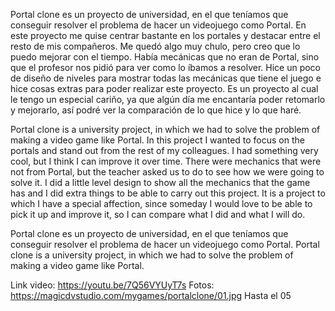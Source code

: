 Portal clone es un proyecto de universidad, en el que teníamos que conseguir resolver el problema de hacer un videojuego como Portal. En este proyecto me quise centrar bastante en los portales y destacar entre el resto de mis compañeros. Me quedó algo muy chulo, pero creo que lo puedo mejorar con el tiempo. Había mecánicas que no eran de Portal, sino que el profesor nos pidió para ver como lo íbamos a resolver. Hice un poco de diseño de niveles para mostrar todas las mecánicas que tiene el juego e hice cosas extras para poder realizar este proyecto. Es un proyecto al cual le tengo un especial cariño, ya que algún día me encantaría poder retomarlo y mejorarlo, así podré ver la comparación de lo que hice y lo que haré.

Portal clone is a university project, in which we had to solve the problem of making a video game like Portal. In this project I wanted to focus on the portals and stand out from the rest of my colleagues. I had something very cool, but I think I can improve it over time. There were mechanics that were not from Portal, but the teacher asked us to do to see how we were going to solve it. I did a little level design to show all the mechanics that the game has and I did extra things to be able to carry out this project. It is a project to which I have a special affection, since someday I would love to be able to pick it up and improve it, so I can compare what I did and what I will do.

Portal clone es un proyecto de universidad, en el que teníamos que conseguir resolver el problema de hacer un videojuego como Portal.
Portal clone is a university project, in which we had to solve the problem of making a video game like Portal.

Link video: https://youtu.be/7Q56VYUyT7s
Fotos: https://magicdvstudio.com/mygames/portalclone/01.jpg
Hasta el 05
